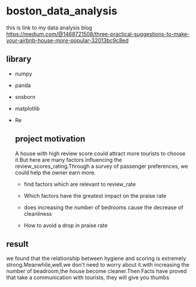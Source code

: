 # boston_data_analysis
this is link to my data analysis blog https://medium.com/@1468721508/three-practical-suggestions-to-make-your-airbnb-house-more-popular-32013bc9c8ed

## library

* numpy

* panda

* snsborn

* matplotlib

* Re

  ## project motivation

  A house with high review score could attract more tourists to choose it.But here are many factors influencing the review_scores_rating.Through a survey of passenger preferences, we could help the owner earn more.

  - find factors which are relevant to review_rate

  - Which factors have the greatest impact on the praise rate

  - does increasing the number of bedrooms cause the decrease of cleanliness

  - How to avoid a drop in praise rate

    

## result

we found that the relationship between hygiene and scoring is extremely strong.Meanwhile,well,we don't need to worry about it.with increasing the number of beadroom,the house become cleaner.Then Facts have proved that take a communication with tourists, they will give you thumbs

